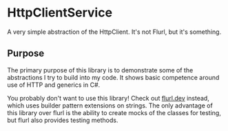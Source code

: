 # HttpClientService
A very simple abstraction of the HttpClient. It's not Flurl, but it's something.

## Purpose
The primary purpose of this library is to demonstrate some of the abstractions I try to build into my code. It shows basic competence around use of HTTP and generics in C#.

You probably don't want to use this library! Check out [flurl.dev](https://flurl.dev/) instead, which uses builder pattern extensions on strings. The only advantage of this library over flurl is the ability to create mocks of the classes for testing, but flurl also provides testing methods.
